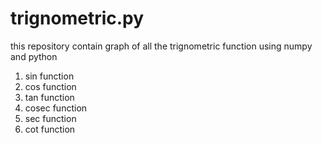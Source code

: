 # trignometric.py
this repository contain graph of all the trignometric function using numpy and python
1. sin function
2. cos function
3. tan function
4. cosec function
5. sec function
6. cot function
